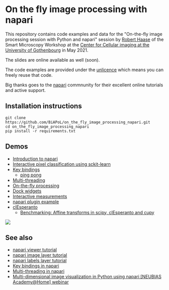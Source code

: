 # On the fly image processing with napari
This repository contains code examples and data for the "On-the-fly image processing session with Python and napari" session by [Robert Haase](https://physics-of-life.tu-dresden.de/bia) of the 
Smart Microscopy Workshop at the [Center for Cellular imaging at the University of Gothenbourg](https://www.gu.se/en/core-facilities/centre-for-cellular-imaging) in May 2021.

The slides are online available as well (soon).

The code examples are provided under the [unlicence](https://unlicense.org) which means you can freely reuse that code.

Big thanks goes to the [napari](https://napari.dev) commnunity for their excellent online tutorials and active support.

## Installation instructions

```
git clone https://github.com/BiAPoL/on_the_fly_image_processing_napari.git
cd on_the_fly_image_processing_napari
pip install -r requirements.txt
```

## Demos
* [Introduction to napari](http://nbviewer.jupyter.org/github/BiAPoL/on_the_fly_image_processing_napari/blob/master/01_napari.ipynb)
* [Interactive pixel classification using sckit-learn](http://nbviewer.jupyter.org/github/BiAPoL/on_the_fly_image_processing_napari/blob/master/02_interactive_pixel_classification_sklearn.ipynb)  
* [Key bindings](https://github.com/BiAPoL/on_the_fly_image_processing_napari/blob/master/03_key_bindings.py)
  * [ping pong](https://github.com/haesleinhuepf/natari/blob/master/napari_ping_pong.py)
* [Multi-threading](https://github.com/BiAPoL/on_the_fly_image_processing_napari/blob/master/04_threading_yield.py)
* [On-the-fly processing](https://github.com/BiAPoL/on_the_fly_image_processing_napari/blob/master/05_on_the_fly_processing.py)
* [Dock widgets](https://github.com/BiAPoL/on_the_fly_image_processing_napari/blob/master/06_dock_widgets.py)
* [Interactive measurements](https://github.com/BiAPoL/on_the_fly_image_processing_napari/blob/master/07_image_quality_display.py)
* [napari plugin example](https://github.com/haesleinhuepf/napari-image-quality-analyzer)
* [clEsperanto](http://nbviewer.jupyter.org/github/BiAPoL/on_the_fly_image_processing_napari/blob/master/09_clesperanto.ipynb)
  * [Benchmarking: Affine transforms in scipy, clEsperanto and cupy](https://github.com/clEsperanto/pyclesperanto_prototype/blob/master/benchmarks/affine_transforms.ipynb)

![](images/image_quality_napari.gif)

## See also
* [napari viewer tutorial](https://napari.org/tutorials/fundamentals/viewer.html)
* [napari image layer tutorial](https://napari.org/tutorials/fundamentals/image.html)
* [napari labels layer tutorial](https://napari.org/tutorials/fundamentals/labels.html)
* [Key bindings in napari](https://napari.org/guides/stable/connecting_events.html)
* [Multi-threading in napari](https://napari.org/guides/stable/threading.html)
* [Multi-dimensional image visualization in Python using napari [NEUBIAS Academy@Home] webinar](https://www.youtube.com/watch?v=VgvDSq5aCDQ)
